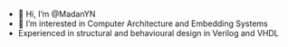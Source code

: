 - 👋 Hi, I’m @MadanYN
- 👀 I’m interested in Computer Architecture and Embedding Systems
- Experienced in structural and behavioural design in Verilog and VHDL

<!---
MadanYN/MadanYN is a ✨ special ✨ repository because its `README.md` (this file) appears on your GitHub profile.
You can click the Preview link to take a look at your changes.
--->
